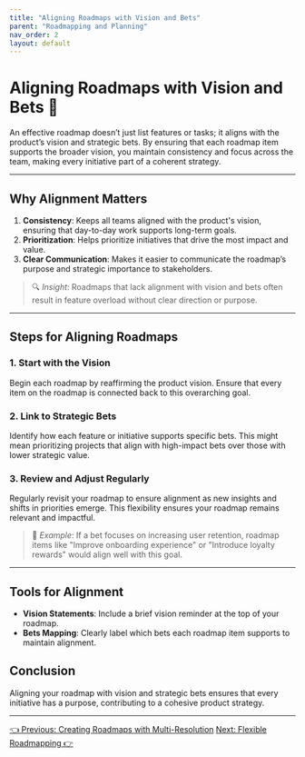 ```yaml
---
title: "Aligning Roadmaps with Vision and Bets"
parent: "Roadmapping and Planning"
nav_order: 2
layout: default
---
```


# Aligning Roadmaps with Vision and Bets 🎯

An effective roadmap doesn’t just list features or tasks; it aligns with the product’s vision and strategic bets. By ensuring that each roadmap item supports the broader vision, you maintain consistency and focus across the team, making every initiative part of a coherent strategy.

---

## Why Alignment Matters

1. **Consistency**: Keeps all teams aligned with the product's vision, ensuring that day-to-day work supports long-term goals.
2. **Prioritization**: Helps prioritize initiatives that drive the most impact and value.
3. **Clear Communication**: Makes it easier to communicate the roadmap’s purpose and strategic importance to stakeholders.

> 🔍 *Insight*: Roadmaps that lack alignment with vision and bets often result in feature overload without clear direction or purpose.

---

## Steps for Aligning Roadmaps

### 1. Start with the Vision

Begin each roadmap by reaffirming the product vision. Ensure that every item on the roadmap is connected back to this overarching goal.

### 2. Link to Strategic Bets

Identify how each feature or initiative supports specific bets. This might mean prioritizing projects that align with high-impact bets over those with lower strategic value.

### 3. Review and Adjust Regularly

Regularly revisit your roadmap to ensure alignment as new insights and shifts in priorities emerge. This flexibility ensures your roadmap remains relevant and impactful.

> 🎯 *Example*: If a bet focuses on increasing user retention, roadmap items like "Improve onboarding experience" or "Introduce loyalty rewards" would align well with this goal.

---

## Tools for Alignment

- **Vision Statements**: Include a brief vision reminder at the top of your roadmap.
- **Bets Mapping**: Clearly label which bets each roadmap item supports to maintain alignment.

## Conclusion

Aligning your roadmap with vision and strategic bets ensures that every initiative has a purpose, contributing to a cohesive product strategy.

---

<div class="nav-buttons">
    <a href="/roadmapping-and-planning/creating-roadmaps-with-multi-resolution/" class="btn btn-secondary">👈 Previous: Creating Roadmaps with Multi-Resolution</a>
    <a href="/roadmapping-and-planning/flexible-roadmapping/" class="btn btn-primary">Next: Flexible Roadmapping 👉</a>
</div>